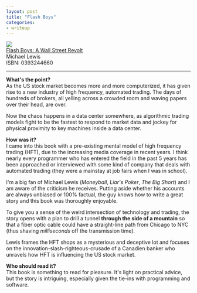 ```yaml
---
layout: post
title: "Flash Boys"
categories:
- writeup
---
```


![]({{site.baseurl}}/static/flash-boys.jpg)  
[Flash Boys: A Wall Street Revolt][link]   
Michael Lewis  
ISBN: 0393244660   
    
---

**What's the point?**  
As the US stock market becomes more and more computerized, it has given rise to a new
industry of high frequency, automated trading. The days of hundreds of brokers, all yelling
across a crowded room and waving papers over their head, are over. 

Now the chaos happens in a data center somewhere, as algorithmic trading models fight to 
be the fastest to respond to market data and jockey for physical proximity to key machines
inside a data center.

**How was it?**  
I came into this book with a pre-existing mental model of high frequency trading (HFT),
due to the increasing media coverage in recent years. I think nearly
every programmer who has entered the field in the past 5 years has been approached
or interviewed with some kind of company that deals with automated trading (they were a 
mainstay at job fairs when I was in school).

I'm a big fan of Michael Lewis (*Moneyball*, *Liar's Poker*, *The Big Short*) and I am
aware of the criticism he receives. Putting aside whether his accounts are always unbiased
or 100% factual, the guy knows how to write a great story and this book was thoroughly
enjoyable.

To give you a sense of the weird intersection of technology and trading, the story opens
with a plan to drill a tunnel **through the side of a mountain** so that a fiber optic cable could
have a straight-line path from Chicago to NYC (thus shaving *milliseconds* off the transmission
time).

Lewis frames the HFT shops as a mysterious and deceptive lot and focuses on the
innovation-slash-righteous-crusade of a Canadien banker who unravels how HFT is influencing
the US stock market.

**Who should read it?**  
This book is something to read for pleasure. It's light on practical advice, but the story
is intriguing, especially given the tie-ins with programming and software.

[link]: http://www.amazon.com/exec/obidos/ASIN/0393244660/ref=nosim&tag=bookreview0a1-20